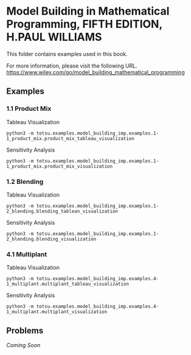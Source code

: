 # Model Building in Mathematical Programming, FIFTH EDITION, H.PAUL WILLIAMS

This folder contains examples used in this book.

For more information, please visit the following URL.
https://www.wiley.com/go/model_building_mathematical_programming

## Examples

### 1.1 Product Mix

Tableau Visualization
```
python3 -m totsu.examples.model_building_imp.examples.1-1_product_mix.product_mix_tableau_visualization
```

Sensitivity Analysis
```
python3 -m totsu.examples.model_building_imp.examples.1-1_product_mix.product_mix_visualization
```

### 1.2 Blending

Tableau Visualization
```
python3 -m totsu.examples.model_building_imp.examples.1-2_blending.blending_tablean_visualization
```

Sensitivity Analysis
```
python3 -m totsu.examples.model_building_imp.examples.1-2_blending.blending_visualization
```

### 4.1 Multiplant

Tableau Visualization
```
python3 -m totsu.examples.model_building_imp.examples.4-1_multiplant.multiplant_tableau_visualization
```

Sensitivity Analysis
```
python3 -m totsu.examples.model_building_imp.examples.4-1_multiplant.multiplant_visualization
```

## Problems

*Coming Soon*